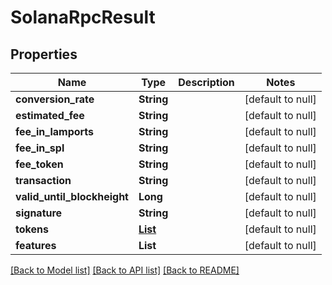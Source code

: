 # SolanaRpcResult
## Properties

| Name | Type | Description | Notes |
|------------ | ------------- | ------------- | -------------|
| **conversion\_rate** | **String** |  | [default to null] |
| **estimated\_fee** | **String** |  | [default to null] |
| **fee\_in\_lamports** | **String** |  | [default to null] |
| **fee\_in\_spl** | **String** |  | [default to null] |
| **fee\_token** | **String** |  | [default to null] |
| **transaction** | **String** |  | [default to null] |
| **valid\_until\_blockheight** | **Long** |  | [default to null] |
| **signature** | **String** |  | [default to null] |
| **tokens** | [**List**](GetSupportedTokensItem.md) |  | [default to null] |
| **features** | **List** |  | [default to null] |

[[Back to Model list]](../README.md#documentation-for-models) [[Back to API list]](../README.md#documentation-for-api-endpoints) [[Back to README]](../README.md)


